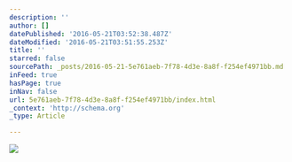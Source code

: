 ```yaml
---
description: ''
author: []
datePublished: '2016-05-21T03:52:38.487Z'
dateModified: '2016-05-21T03:51:55.253Z'
title: ''
starred: false
sourcePath: _posts/2016-05-21-5e761aeb-7f78-4d3e-8a8f-f254ef4971bb.md
inFeed: true
hasPage: true
inNav: false
url: 5e761aeb-7f78-4d3e-8a8f-f254ef4971bb/index.html
_context: 'http://schema.org'
_type: Article

---
```

![](https://the-grid-user-content.s3-us-west-2.amazonaws.com/4adb44fa-522f-4e38-b183-a4a4d0e56731.jpg)